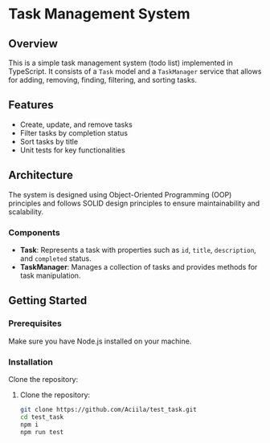 # Task Management System

## Overview

This is a simple task management system (todo list) implemented in TypeScript. It consists of a `Task` model and a `TaskManager` service that allows for adding, removing, finding, filtering, and sorting tasks.

## Features

- Create, update, and remove tasks
- Filter tasks by completion status
- Sort tasks by title
- Unit tests for key functionalities

## Architecture

The system is designed using Object-Oriented Programming (OOP) principles and follows SOLID design principles to ensure maintainability and scalability.

### Components

- **Task**: Represents a task with properties such as `id`, `title`, `description`, and `completed` status.
- **TaskManager**: Manages a collection of tasks and provides methods for task manipulation.

## Getting Started

### Prerequisites

Make sure you have Node.js installed on your machine.

### Installation

Clone the repository:

1. Clone the repository:
   ```bash
   git clone https://github.com/Aciila/test_task.git
   cd test_task
   npm i
   npm run test
   ```
